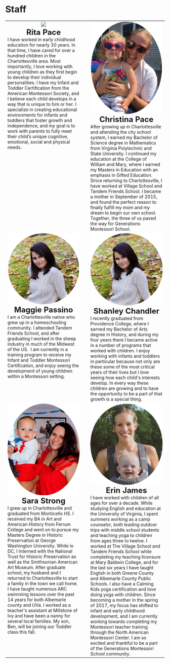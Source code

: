 # Staff

   <table class="biotable">
   <tr>
   <td class="biocell" width="48%" valign="top">
   <Center><img src="/images/rita.png" width="100%" class="bottompadding"></center>
   <center><b><font size="+2">Rita Pace</font></b></center>
   I have worked in early childhood education for nearly 30 years. In that
   time, I have cared for over a hundred children in the Charlottesville
   area. Most importantly, I love working with young children as they
   first begin to develop their individual personalities. I have my
   Infant and Toddler Certification from the American Montessori
   Society, and I believe each child develops in a way that is unique to
   him or her. I specialize in creating educational environments for
   infants and toddlers that foster growth and independence, and my goal
   is to work with parents to fully meet their child’s unique cognitive,
   emotional, social and physical needs. 
   </br></br>
 </td> 
   <td width="4%"></td>
   <td class="biocell" width="48%" valign="top">
   <Center><img src="/images/christina-new.gif" width="98%" class="bottompadding" ></center>
  <centeR><b><font size="+2">Christina Pace</font></b></center> After growing up in
   Charlottesville and attending the city school system, I earned my
   Bachelor of Science degree in Mathematics from Virginia Polytechnic
   and State University. I continued my education at the College of
   William and Mary, where I earned my Masters in Education with an
   emphasis in Gifted Education. Since returning to Charlottesville, I
   have worked at Village School and Tandem Friends School. I became a
   mother in September of 2015, and found the perfect reason to finally
   fulfill my mom and my dream to begin our own school. Together, the
   three of us paved the way for Generations Montessori School.  </td>
   </tr> 
<tr>
   <td class="biocell" width="48%" valign="top">
   <Center><img src="/images/maggie.gif" width="98%" class="bottompadding"></center>
   <center><b><font size="+2">Maggie Passino</font></b></center>
I am a Charlottesville native who grew up in a homeschooling community. I attended Tandem Friends School, and after graduating I worked in the sheep industry in much of the Midwest of the US.  I am currently in a training program to receive my Infant and Toddler Montessori Certification, and enjoy seeing the development of young children within a Montessori setting.
</td>
   <td width="4%"></td>
   <td class="biocell" width="48%" valign="top">
   <Center><img src="/images/shanley.gif" width="100%" class="bottompadding"></center>
   <center><b><font size="+2">Shanley Chandler</font></b></center>
I recently graduated from Providence College, where I earned my
Bachelor of Arts degree in History, and during my four years there I
became active in a number of programs that worked with children. I
enjoy working with infants and toddlers in particular because not only
are these some of the most critical years of their lives but I love
seeing how each child's interests develop. In every way these children
are growing and to have the opportunity to be a part of that growth is
a special thing.

</td></tr>

<tr>
   <td class="biocell" width="48%" valign="top">
   <Center><img src="/images/sara.gif" width="100%" class="bottompadding"></center>
   <center><b><font size="+2">Sara Strong</font></b></center>
I grew up in Charlottesville and graduated from Monticello HS. I
received my BA in Art and American History from Ferrum College and
went on to pursue my Masters Degree in Historic Preservation at George
Washington University. While in DC, I Interned with the National Trust
for Historic Preservation as well as the Smithsonian American Art
Museum. After graduate school, my husband and I returned to
Charlottesville to start a family in the town we call home. I have
taught numerous ARC swimming lessons over the past 14 years for both
Albemarle county and UVa. I worked as a teacher's assistant at
Millstone of Ivy and have been a nanny for several local families. My
son, Ben, will be joining our Toddler class this fall.
</td>
   <td width="4%"></td>
   <td class="biocell" width="48%" valign="top">
   <Center><img src="/images/erin.gif" width="100%" class="bottompadding"></center>
   <center><b><font size="+2">Erin James</font></b></center>
I have worked with children of all ages for over a decade.  While studying English and education at the University of Virginia, I spent summers working as a camp counselor, both leading outdoor trips with middle school students and teaching yoga to children from ages three to twelve.  I worked at The Village School and Tandem Friends School while completing my teaching licensure at Mary Baldwin College, and for the last six years I have taught English in both Greene County and Albemarle County Public Schools.  I also have a Calming Kids yoga certification and love doing yoga with children.  Since becoming a mother in the spring of 2017, my focus has shifted to infant and early childhood development, and I am currently working towards completing my Montessori teacher training through the North American Montessori Center.  I am so excited and thankful to be a part of the Generations Montessori School community.   
</td></tr>




</table>
